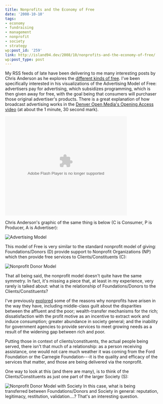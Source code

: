 ```yaml
---
title: Nonprofits and the Economy of Free
date: '2008-10-10'
tags:
- economy
- fundraising
- management
- nonprofit
- society
- strategy
wp:post_id: '259'
link: http://island94.dev/2008/10/nonprofits-and-the-economy-of-free/
wp:post_type: post
---
```


My RSS feeds of late have been delivering to me many interesting posts by Chris Anderson as he explores the <a href="http://www.longtail.com/the_long_tail/2008/09/revised-the-fou.html">different kinds of free</a>. I've been specifically interested in his visualizations of the Advertising Model of Free: advertisers pay for advertising, which subsidizes programming, which is then given away for free, with the goal being that consumers will purchaser those original advertiser's products. There is a great explanation of how broadcast advertising works in the <a href="http://video.google.com/videoplay?docid=4708457008927095699&amp;hl=en">Denver Open Media's Opening Access video</a> (at about the 1 minute, 30 second mark).

<object id="VideoPlayback" style="width: 400px; height: 326px;" width="320" height="240" classid="clsid:d27cdb6e-ae6d-11cf-96b8-444553540000" codebase="http://download.macromedia.com/pub/shockwave/cabs/flash/swflash.cab#version=6,0,40,0"><param name="src" value="http://video.google.com/googleplayer.swf?docid=4708457008927095699&amp;hl=en&amp;fs=true" /><param name="allowfullscreen" value="true" /><param name="allowscriptaccess" value="always" /><embed id="VideoPlayback" style="width: 400px; height: 326px;" width="320" height="240" type="application/x-shockwave-flash" src="http://video.google.com/googleplayer.swf?docid=4708457008927095699&amp;hl=en&amp;fs=true" allowfullscreen="true" allowscriptaccess="always" /></object>

Chris Anderson's graphic of the same thing is below (C is Consumer, P is Producer, A is Advertiser):

<img src="http://island94.org/files/island94.org/anderson-ad-free.png" alt="Advertising Model" />

This model of Free is very similar to the standard nonprofit model of giving: Foundations/Donors (D) provide support to Nonprofit Organizations (NP) which then provide free services to Clients/Constituents (C):

<img src="http://island94.org/files/island94.org/nonprofit-free.png" alt="Nonprofit Donor Model" />

That all being said, the nonprofit model doesn't quite have the same symmetry. In fact, it's missing a piece that, at least in my experience, very rarely is talked about: what is the relationship of Foundations/Donors to the Clients/Constituents?

I've previously <a href="http://island94.org/node/253">explored</a> some of the reasons why nonprofits have arisen in the way they have, including middle-class guilt about the disparities between the affluent and the poor; wealth-transfer mechanisms for the rich; dissatisfaction with the profit motive as an incentive to extract work and induce consumption; greater abundance in society general; and the inability for government agencies to provide services to meet growing needs as a result of the widening gap between rich and poor.

Putting those in context of clients/constituents, the actual people being served, there isn't that much of a relationship: as a person receiving assistance, one would not care much weather it was coming from the Ford Foundation or the Carnegie Foundation---it is the quality and efficacy of the services that matter, and those are being delivered via the nonprofit.

One way to look at this (and there are many), is to think of the Clients/Constituents as just one part of the larger Society (S):

<img src="http://island94.org/files/island94.org/nonprofit-society-free.png" alt="Nonprofit Donor Model with Society" />
In this case, what is being transferred between Foundations/Donors and Society in general: reputation, legitimacy, restitution, validation....? That's an interesting question.
